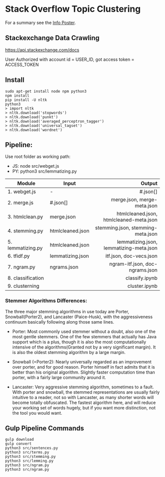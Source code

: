 # Stack Overflow Topic Clustering

For a summary see the [Info Poster](https://drive.google.com/file/d/1MVLcjVWxoR1Gj3BeBN4GMhDpZ4QqUS--/view?usp=sharing).

## Stackexchange Data Crawling
https://api.stackexchange.com/docs

User Authorized with account id = USER_ID, 
got access token = ACCESS_TOKEN

## Install
``` 
sudo apt-get install node npm python3
npm install
pip install -U nltk 
python3 
> import nltk
> nltk.download('stopwords')
> nltk.download('punkt')
> nltk.download('averaged_perceptron_tagger')
> nltk.download('universal_tagset')
> nltk.download('wordnet')
```

## Pipeline:
Use root folder as working path:
- JS: node src/webget.js
- PY: python3 src/lemmatizing.py


| Module            | Input                 | Output              |
| ----------------- | --------------------- | -----------------:  |
| 1. webget.js      |  -                    | #.json[]
| 2. merge.js       |  #.json[]             | merge.json,       merge-meta.json
| 3. htmlclean.py   |  merge.json           | htmlcleaned.json, htmlcleaned-meta.json
| 4. stemming.py    |  htmlcleaned.json     | stemming.json,    stemming-meta.json
| 5. lemmatizing.py |  htmlcleaned.json     | lemmatizing.json, lemmatizing-meta.json
| 6. tfidf.py       |  lemmatizing.json     | itf.json,         doc-vecs.json
| 7. ngram.py       |  ngrams.json          | ngram-itf.json,   doc-ngrams.json
| 8. classification | | classify.ipynb
| 9. clusterning    | | cluster.ipynb


### Stemmer Algorithms Differences:

The three major stemming algorithms in use today are Porter, Snowball(Porter2), and Lancaster (Paice-Husk), with the aggressiveness continuum basically following along those same lines.

- Porter: Most commonly used stemmer without a doubt, also one of the most gentle stemmers. One of the few stemmers that actually has Java support which is a plus, though it is also the most computationally intensive of the algorithms(Granted not by a very significant margin). It is also the oldest stemming algorithm by a large margin.

- Snowball (=Porter2): Nearly universally regarded as an improvement over porter, and for good reason. Porter himself in fact admits that it is better than his original algorithm. Slightly faster computation time than porter, with a fairly large community around it.

- Lancaster: Very aggressive stemming algorithm, sometimes to a fault. With porter and snowball, the stemmed representations are usually fairly intuitive to a reader, not so with Lancaster, as many shorter words will become totally obfuscated. The fastest algorithm here, and will reduce your working set of words hugely, but if you want more distinction, not the tool you would want.

## Gulp Pipeline Commands
``` 
gulp download
gulp convert
python3 src/sentences.py
python3 src/terms.py
python3 src/stemming.py
python3 src/lemming.py
python3 src/ngram.py 
python3 src/ngram.py
``` 
